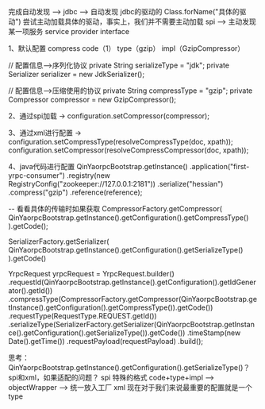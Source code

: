 完成自动发现 --> jdbc  --> 自动发现 jdbc的驱动的
Class.forName("具体的驱动") 尝试主动加载具体的驱动，事实上，我们并不需要主动加载
spi --> 主动发现某一项服务  service provider interface

1、默认配置
compress  code（1） type（gzip） impl（GzipCompressor）

// 配置信息-->序列化协议
private String serializeType = "jdk";
private Serializer serializer = new JdkSerializer();

// 配置信息-->压缩使用的协议
private String compressType = "gzip";
private Compressor compressor = new GzipCompressor();

2、通过spi加载   ->
configuration.setCompressor(compressor);

3、通过xml进行配置  ->  
configuration.setCompressType(resolveCompressType(doc, xpath));
configuration.setCompressor(resolveCompressCompressor(doc, xpath));


4、java代码进行配置
QinYaorpcBootstrap.getInstance()
    .application("first-yrpc-consumer")
    .registry(new RegistryConfig("zookeeper://127.0.0.1:2181"))
    .serialize("hessian")
    .compress("gzip")
    .reference(reference);


-- 看看具体的传输时如果获取
CompressorFactory.getCompressor(
    QinYaorpcBootstrap.getInstance().getConfiguration().getCompressType()
).getCode();

SerializerFactory.getSerializer(
    QinYaorpcBootstrap.getInstance().getConfiguration().getSerializeType()
).getCode()


YrpcRequest yrpcRequest = YrpcRequest.builder()
    .requestId(QinYaorpcBootstrap.getInstance().getConfiguration().getIdGenerator().getId())
    .compressType(CompressorFactory.getCompressor(QinYaorpcBootstrap.getInstance().getConfiguration().getCompressType()).getCode())
    .requestType(RequestType.REQUEST.getId())
    .serializeType(SerializerFactory.getSerializer(QinYaorpcBootstrap.getInstance().getConfiguration().getSerializeType()).getCode())
    .timeStamp(new Date().getTime())
    .requestPayload(requestPayload)
    .build();


思考：
QinYaorpcBootstrap.getInstance().getConfiguration().getSerializeType()？
spi和xml，如果适配的问题？
spi 特殊的格式  code+type+impl --> objectWrapper --> 统一放入工厂
xml
现在对于我们来说最重要的配置就是一个type